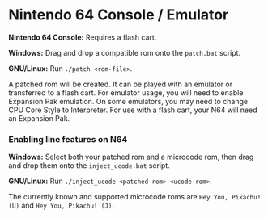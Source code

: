 # Nintendo 64 Console / Emulator

**Nintendo 64 Console:** Requires a flash cart.

**Windows:** Drag and drop a compatible rom onto the `patch.bat` script.

**GNU/Linux:** Run `./patch <rom-file>`.

A patched rom will be created. It can be played with an emulator or transferred
to a flash cart. For emulator usage, you will need to enable Expansion Pak
emulation. On some emulators, you may need to change CPU Core Style to
Interpreter. For use with a flash cart, your N64 will need an Expansion Pak.

### Enabling line features on N64
**Windows:** Select both your patched rom and a microcode rom, then drag and
drop them onto the `inject_ucode.bat` script.

**GNU/Linux:** Run `./inject_ucode <patched-rom> <ucode-rom>`.

The currently known and supported microcode roms are `Hey You, Pikachu! (U)`
and `Hey You, Pikachu! (J)`.